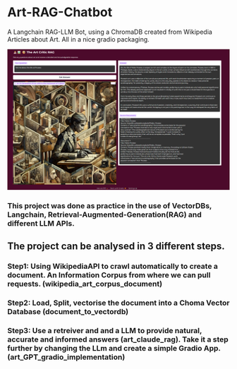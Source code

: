 # Art-RAG-Chatbot
A Langchain RAG-LLM Bot, using a ChromaDB created from Wikipedia Articles about Art. All in a nice gradio packaging.

![My Logo](images/Gradio/Gradio7.png)



### This project was done as practice in the use of VectorDBs, Langchain, Retrieval-Augmented-Generation(RAG) and different LLM APIs. 

## The project can be analysed in 3 different steps.
### Step1: Using WikipediaAPI to crawl automatically to create a document. An Information Corpus from where we can pull requests. (wikipedia_art_corpus_document)

### Step2: Load, Split, vectorise the document into a Choma Vector Database (document_to_vectordb)

### Step3: Use a retreiver and and a LLM to provide natural, accurate and informed answers (art_claude_rag). Take it a step further by changing the LLm and create a simple Gradio App. (art_GPT_gradio_implementation)




